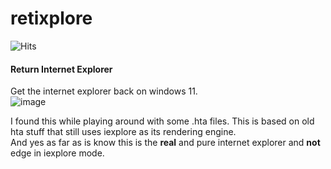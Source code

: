 # retixplore 
![Hits](https://hits.seeyoufarm.com/api/count/incr/badge.svg?url=https%3A%2F%2Fgithub.com%2Fclientcrash%2Fretixplore&count_bg=%2379C83D&title_bg=%23555555&icon=internetexplorer.svg&icon_color=%23E7E7E7&title=hits&edge_flat=false)
#### Return Internet Explorer
Get the internet explorer back on windows 11.   
![image](https://user-images.githubusercontent.com/40364569/146691545-2eec0435-ee7b-474e-ab08-9a930da23769.png)

I found this while playing around with some .hta files.
This is based on old hta stuff that still uses iexplore as its rendering engine.   
And yes as far as is know this is the **real** and pure internet explorer and **not** edge in iexplore mode. 
